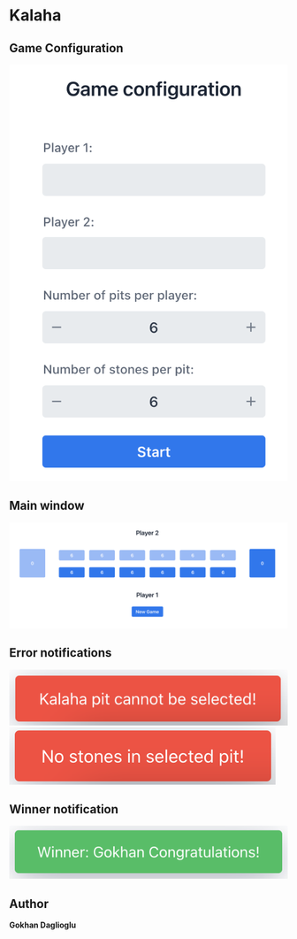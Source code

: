 # Kalaha

## Game Configuration
![](screenshots/kalaha-config.png)

## Main window
![](screenshots/kalaha-game.png)

## Error notifications
![](screenshots/error-1.png)
![](screenshots/error-2.png)
## Winner notification 
![](screenshots/winner.png)
## Author

**Gokhan Daglioglu**

